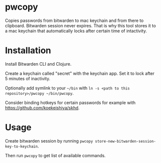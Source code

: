 # pwcopy

Copies passwords from bitwarden to mac keychain and from there to
clipboard. Bitwarden session never expires. That is why this tool
stores it to a mac keychain that automatically locks after certain time of
intactivity.

# Installation

Install Bitwarden CLI and Clojure.

Create a keychain called "secret" with the keychain app. Set it to
lock after 5 minutes of inactivity.

Optionally add symlink to your `~/bin` with `ln -s <path to this repository>/pwcopy ~/bin/pwcopy`.

Consider binding hotkeys for certain passwords for example with https://github.com/koekeishiya/skhd.

# Usage

Create bitwarden session by running `pwcopy store-new-bitwarden-session-key-to-keychain`.

Then run `pwcopy` to get list of available commands.
